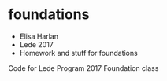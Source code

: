 # foundations

- Elisa Harlan
- Lede 2017
- Homework and stuff for foundations

Code for Lede Program 2017 Foundation class
